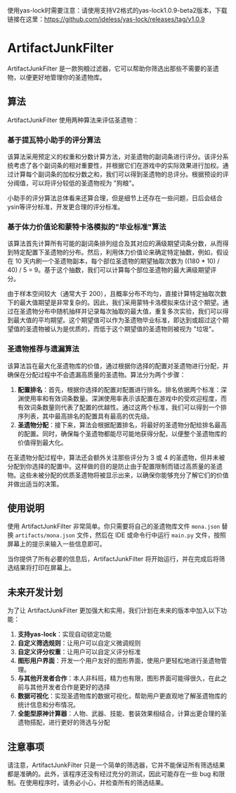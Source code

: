 使用yas-lock时需要注意：请使用支持V2格式的yas-lock1.0.9-beta2版本，下载链接在这里：https://github.com/ideless/yas-lock/releases/tag/v1.0.9

# ArtifactJunkFilter

ArtifactJunkFilter 是一款狗粮过滤器，它可以帮助你筛选出那些不需要的圣遗物，以便更好地管理你的圣遗物库。

## 算法

ArtifactJunkFilter 使用两种算法来评估圣遗物：

### 基于提瓦特小助手的评分算法

该算法采用预定义的权重和分数计算方法，对圣遗物的副词条进行评分。该评分系统考虑了各个副词条的相对重要性，并根据它们在游戏中的实际效果进行加权。通过计算每个副词条的加权分数之和，我们可以得到圣遗物的总评分。根据预设的评分阈值，可以将评分较低的圣遗物视为 "狗粮"。

小助手的评分算法总体看来还算合理，但是细节上还存在一些问题，日后会结合ysin等评分标准，开发更合理的评分标准。

### 基于体力价值论和蒙特卡洛模拟的"毕业标准"算法

该算法首先计算所有可能的副词条排列组合及其对应的满级期望词条分数，从而得到特定配置下圣遗物的分布。然后，利用体力价值论来确定特定抽数，例如，假设在 10 天内刷一个圣遗物副本，每个部位圣遗物的期望抽取次数为 ((180 * 10) / 40) / 5 = 9。基于这个抽数，我们可以计算每个部位圣遗物的最大满级期望评分。

由于样本空间较大（通常大于 200），且概率分布不均匀，直接计算特定抽取次数下的最大值期望是非常复杂的。因此，我们采用蒙特卡洛模拟来估计这个期望。通过在圣遗物分布中随机抽样并记录每次抽取的最大值，重复多次实验，我们可以得到最大值的平均期望。这个期望值可以作为圣遗物毕业标准，即达到或超过这个期望值的圣遗物被认为是优质的，而低于这个期望值的圣遗物则被视为 "垃圾"。

### 圣遗物推荐与遗漏算法

该算法旨在最大化圣遗物库的价值，通过根据你选择的配置对圣遗物进行分配，并确保在分配过程中不会遗漏高质量的圣遗物。算法分为两个步骤：

1. **配置排名**：首先，根据你选择的配置对配置进行排名。排名依据两个标准：深渊使用率和有效词条数量。深渊使用率表示该配置在游戏中的受欢迎程度，而有效词条数量则代表了配置的优越性。通过这两个标准，我们可以得到一个排序列表，其中最高排名的配置具有最高的优先级。
2. **圣遗物分配**：接下来，算法会根据配置排名，将最好的圣遗物分配给排名最高的配置。同时，确保每个圣遗物都能尽可能地获得分配，以便整个圣遗物库的价值得到最大化。

在圣遗物分配过程中，算法还会额外关注那些评分为 3 或 4 的圣遗物，但并未被分配到你选择的配置中。这样做的目的是防止由于配置限制而错过高质量的圣遗物。这些未被分配的优质圣遗物将被显示出来，以确保你能够充分了解它们的价值并做出适当的决策。

## 使用说明

使用 ArtifactJunkFilter 非常简单。你只需要将自己的圣遗物库文件 `mona.json` 替换 `artifacts/mona.json` 文件，然后在 IDE 或命令行中运行 `main.py` 文件，按照屏幕上的提示来输入一些信息即可。

当你提供了所有必要的信息后，ArtifactJunkFilter 将开始运行，并在完成后将筛选结果将打印在屏幕上。

## 未来开发计划

为了让 ArtifactJunkFilter 更加强大和实用，我们计划在未来的版本中加入以下功能：

1. **支持yas-lock**：实现自动锁定功能
2. **自定义筛选规则**：让用户可以自定义微调规则
3. **自定义评分权重**：让用户可以自定义评分标准
4. **图形用户界面**：开发一个用户友好的图形界面，使用户更轻松地进行圣遗物管理。
5. **与其他开发者合作**：本人非科班，精力也有限，图形界面可能得很久，在此之前与其他开发者合作是更好的选择
6. **数据可视化**：实现圣遗物库的数据可视化，帮助用户更直观地了解圣遗物库的统计信息和分布情况。
7. **全能型原神计算器**：人物、武器、技能、套装效果相结合，计算出更合理的圣遗物搭配，进行更好的筛选与分配

## 注意事项

请注意，ArtifactJunkFilter 只是一个简单的筛选器，它并不能保证所有筛选结果都是准确的。此外，该程序还没有经过充分的测试，因此可能存在一些 bug 和限制。在使用程序时，请务必小心，并检查所有的筛选结果。

## 

